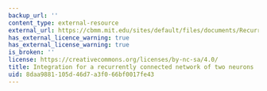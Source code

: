 ```yaml
---
backup_url: ''
content_type: external-resource
external_url: https://cbmm.mit.edu/sites/default/files/documents/Recurrent2CellNet_WoodsHole_Integration.m
has_external_licence_warning: true
has_external_license_warning: true
is_broken: ''
license: https://creativecommons.org/licenses/by-nc-sa/4.0/
title: Integration for a recurrently connected network of two neurons
uid: 8daa9881-105d-46d7-a3f0-66bf0017fe43
---
```

